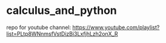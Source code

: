 # calculus_and_python

repo for youtube channel: https://www.youtube.com/playlist?list=PLtp8WNnmsfVstDizBi3LxfjhLzh2onX_R
